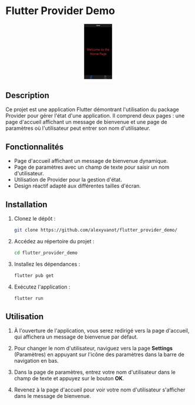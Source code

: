 # Flutter Provider Demo

<p align="center">
  <img src="apppage.png" width="15%">
</p>

## Description

Ce projet est une application Flutter démontrant l'utilisation du package Provider pour gérer l'état d'une application. Il comprend deux pages : une page d'accueil affichant un message de bienvenue et une page de paramètres où l'utilisateur peut entrer son nom d'utilisateur.

## Fonctionnalités

- Page d'accueil affichant un message de bienvenue dynamique.
- Page de paramètres avec un champ de texte pour saisir un nom d'utilisateur.
- Utilisation de Provider pour la gestion d'état.
- Design réactif adapté aux différentes tailles d'écran.

## Installation

1. Clonez le dépôt :

   ```bash
   git clone https://github.com/alexyvanot/flutter_provider_demo/
   ```

2. Accédez au répertoire du projet :

   ```bash
   cd flutter_provider_demo
   ```
   
3. Installez les dépendances :

   ```bash
   flutter pub get
   ```

4. Exécutez l'application :

   ```bash
   flutter run
   ```

## Utilisation

1. À l'ouverture de l'application, vous serez redirigé vers la page d'accueil, qui affichera un message de bienvenue par défaut.

2. Pour changer le nom d'utilisateur, naviguez vers la page **Settings** (Paramètres) en appuyant sur l'icône des paramètres dans la barre de navigation en bas.

3. Dans la page de paramètres, entrez votre nom d'utilisateur dans le champ de texte et appuyez sur le bouton **OK**.

4. Revenez à la page d'accueil pour voir votre nom d'utilisateur s'afficher dans le message de bienvenue.
